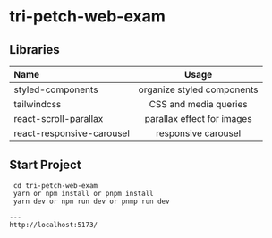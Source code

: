 # tri-petch-web-exam

## Libraries
| Name  | Usage | 
| :-------------------- | :--------------------: | 
| styled-components          |     organize styled components     | 
| tailwindcss          |    CSS and media queries    | 
| react-scroll-parallax              |        parallax effect for images      | 
| react-responsive-carousel |     responsive carousel     | 

## Start Project
```
 cd tri-petch-web-exam
 yarn or npm install or pnpm install
 yarn dev or npm run dev or pnmp run dev

---
http://localhost:5173/
```
